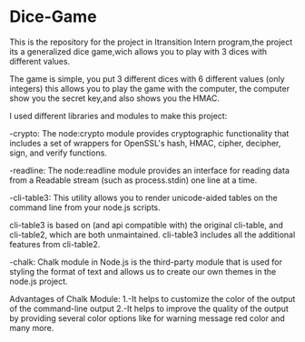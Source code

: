 # Dice-Game
This is the repository for the project in Itransition Intern program,the project its a generalized dice game,wich allows you to play with 3 dices with different values.

The game is simple, you put 3 different dices with 6 different values (only integers)
this allows you to play the game with the computer, the computer show you the secret key,and also shows you the HMAC.

I used different libraries and modules to make this project:

-crypto: The node:crypto module provides cryptographic functionality that includes a set of wrappers for OpenSSL's hash, HMAC, cipher, decipher, sign, and verify functions.

-readline: The node:readline module provides an interface for reading data from a Readable stream (such as process.stdin) one line at a time.

-cli-table3: This utility allows you to render unicode-aided tables on the command line from your node.js scripts.

cli-table3 is based on (and api compatible with) the original cli-table, and cli-table2, which are both unmaintained. cli-table3 includes all the additional features from cli-table2.

-chalk: Chalk module in Node.js is the third-party module that is used for styling the format of text and allows us to create our own themes in the node.js project.

Advantages of Chalk Module:
    1.-It helps to customize the color of the output of the command-line output
    2.-It helps to improve the quality of the output by providing several color options like for warning message red color and many more.
